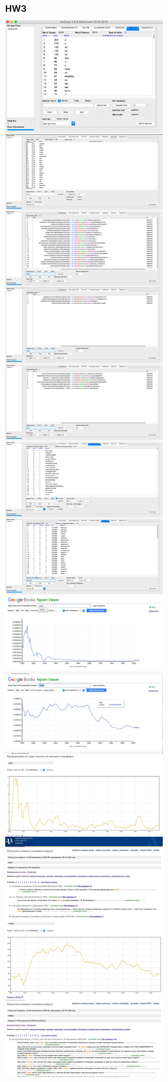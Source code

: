 # HW3
![](1.2.jpg)
![](1.3.jpg)
![](1.4.jpg)
![](1.4(1).jpg)
![](1.4(2).jpg)
![](1.5.jpg)
![](1.6.jpg)
![](2(1).jpg)
![](2(2).jpg)
![](2(3).jpg)
![](2(4).jpg)
![](2(5).jpg)
![](2(6).jpg)
